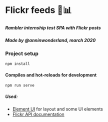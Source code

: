 # Flickr feeds 📸📊
##### Rambler internship test SPA with Flickr posts
##### Made by @anninwonderland, march 2020

### Project setup
```
npm install
```

#### Compiles and hot-reloads for development
```
npm run serve
```

##### Used:
- [Element UI](https://element.eleme.io/#/en-US) for layout and some UI elements
- [Flickr API documentation](https://www.flickr.com/services/api/) 

